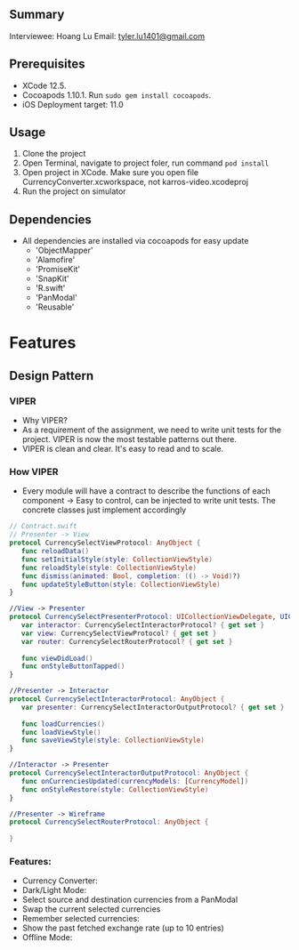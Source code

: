 ## Summary

Interviewee: Hoang Lu
Email: tyler.lu1401@gmail.com

## Prerequisites
* XCode 12.5.
* Cocoapods 1.10.1. Run `sudo gem install cocoapods`.
* iOS Deployment target: 11.0

## Usage
1. Clone the project
2. Open Terminal, navigate to project foler, run command `pod install`
3. Open project in XCode. Make sure you open file CurrencyConverter.xcworkspace, not karros-video.xcodeproj
4. Run the project on simulator

## Dependencies
* All dependencies are installed via cocoapods for easy update
  * 'ObjectMapper'
  * 'Alamofire'
  * 'PromiseKit'
  * 'SnapKit'
  * 'R.swift'
  * 'PanModal'
  * 'Reusable'

Features
=======

## Design Pattern
 ### VIPER
 * Why VIPER?
  * As a requirement of the assignment, we need to write unit tests for the project. VIPER is now the most testable patterns out there.
  * VIPER is clean and clear. It's easy to read and to scale.
  

 ### How VIPER
 * Every module will have a contract to describe the functions of each component -> Easy to control, can be injected to write unit tests. The concrete classes just implement accordingly
 ```swift
// Contract.swift
// Presenter -> View
protocol CurrencySelectViewProtocol: AnyObject {
    func reloadData()
    func setInitialStyle(style: CollectionViewStyle)
    func reloadStyle(style: CollectionViewStyle)
    func dismiss(animated: Bool, completion: (() -> Void)?)
    func updateStyleButton(style: CollectionViewStyle)
}

//View -> Presenter
protocol CurrencySelectPresenterProtocol: UICollectionViewDelegate, UICollectionViewDataSource {
    var interactor: CurrencySelectInteractorProtocol? { get set }
    var view: CurrencySelectViewProtocol? { get set }
    var router: CurrencySelectRouterProtocol? { get set }
    
    func viewDidLoad()
    func onStyleButtonTapped()
}

//Presenter -> Interactor
protocol CurrencySelectInteractorProtocol: AnyObject {
    var presenter: CurrencySelectInteractorOutputProtocol? { get set }
    
    func loadCurrencies()
    func loadViewStyle()
    func saveViewStyle(style: CollectionViewStyle)
}

//Interactor -> Presenter
protocol CurrencySelectInteractorOutputProtocol: AnyObject {
    func onCurrenciesUpdated(currencyModels: [CurrencyModel])
    func onStyleRestore(style: CollectionViewStyle)
}

//Presenter -> Wireframe
protocol CurrencySelectRouterProtocol: AnyObject {
    
}
 ```

### Features:
* Currency Converter:
* Dark/Light Mode:
* Select source and destination currencies from a PanModal
* Swap the current selected currencies
* Remember selected currencies:
* Show the past fetched exchange rate (up to 10 entries)
* Offline Mode:
